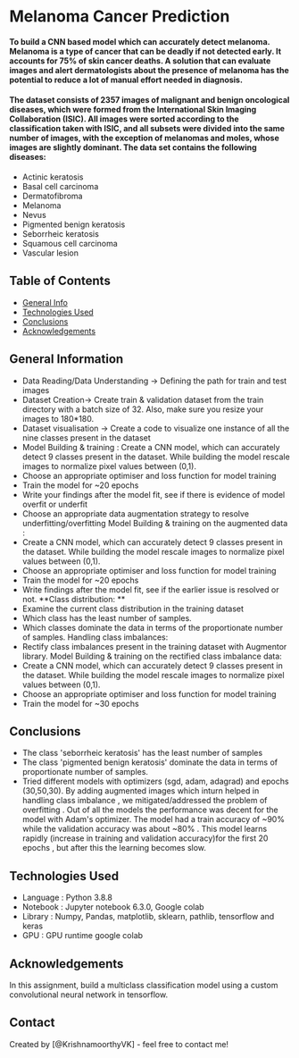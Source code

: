 # Melanoma Cancer Prediction 
#### To build a CNN based model which can accurately detect melanoma. Melanoma is a type of cancer that can be deadly if not detected early. It accounts for 75% of skin cancer deaths. A solution that can evaluate images and alert dermatologists about the presence of melanoma has the potential to reduce a lot of manual effort needed in diagnosis.

#### The dataset consists of 2357 images of malignant and benign oncological diseases, which were formed from the International Skin Imaging Collaboration (ISIC). All images were sorted according to the classification taken with ISIC, and all subsets were divided into the same number of images, with the exception of melanomas and moles, whose images are slightly dominant. The data set contains the following diseases:

- Actinic keratosis
- Basal cell carcinoma
- Dermatofibroma
- Melanoma
- Nevus
- Pigmented benign keratosis
- Seborrheic keratosis
- Squamous cell carcinoma
- Vascular lesion

## Table of Contents
* [General Info](#general-information)
* [Technologies Used](#technologies-used)
* [Conclusions](#conclusions)
* [Acknowledgements](#acknowledgements)

<!-- You can include any other section that is pertinent to your problem -->

## General Information
- Data Reading/Data Understanding → Defining the path for train and test images
- Dataset Creation→ Create train & validation dataset from the train directory with a batch size of 32. Also, make sure you resize your images to 180*180.
- Dataset visualisation → Create a code to visualize one instance of all the nine classes present in the dataset
- Model Building & training : Create a CNN model, which can accurately detect 9 classes present in the dataset. While building the model rescale images to normalize pixel values between (0,1).
- Choose an appropriate optimiser and loss function for model training
- Train the model for ~20 epochs
- Write your findings after the model fit, see if there is evidence of model overfit or underfit
- Choose an appropriate data augmentation strategy to resolve underfitting/overfitting Model Building & training on the augmented data :
- Create a CNN model, which can accurately detect 9 classes present in the dataset. While building the model rescale images to normalize pixel values between (0,1).
- Choose an appropriate optimiser and loss function for model training
- Train the model for ~20 epochs
- Write findings after the model fit, see if the earlier issue is resolved or not. **Class distribution: **
- Examine the current class distribution in the training dataset
- Which class has the least number of samples.
- Which classes dominate the data in terms of the proportionate number of samples. Handling class imbalances:
- Rectify class imbalances present in the training dataset with Augmentor library. Model Building & training on the rectified class imbalance data:
- Create a CNN model, which can accurately detect 9 classes present in the dataset. While building the model rescale images to normalize pixel values between (0,1).
- Choose an appropriate optimiser and loss function for model training
- Train the model for ~30 epochs

## Conclusions
- The class 'seborrheic keratosis' has the least number of samples
- The class 'pigmented benign keratosis' dominate the data in terms of proportionate number of samples.
- Tried different models with optimizers (sgd, adam, adagrad) and epochs (30,50,30). By adding augmented images which inturn helped in handling class imbalance , we mitigated/addressed the problem of overfitting . Out of all the models the performance was decent for the model with Adam's optimizer. The model had a train accuracy of ~90% while the validation accuracy was about ~80% . This model learns rapidly (increase in training and validation accuracy)for the first 20 epochs , but after this the learning becomes slow.

## Technologies Used
- Language : Python 3.8.8
- Notebook : Jupyter notebook 6.3.0, Google colab
- Library : Numpy, Pandas, matplotlib, sklearn, pathlib, tensorflow and keras
- GPU : GPU runtime google colab

## Acknowledgements
In this assignment, build a multiclass classification model using a custom convolutional neural network in tensorflow.

## Contact
Created by [@KrishnamoorthyVK] - feel free to contact me!


<!-- Optional -->
<!-- ## License -->
<!-- This project is open source and available under the [... License](). -->

<!-- You don't have to include all sections - just the one's relevant to your project -->
